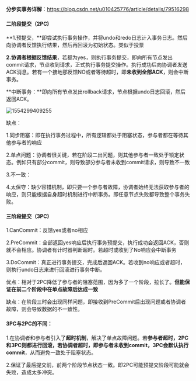 **分步实事务详解**：https://blog.csdn.net/u010425776/article/details/79516298

#### 二阶段提交（2PC)

**1.预提交，**即尝试执行事务操作，并将undo和redo日志计入事务日志。然后向协调者反馈执行结果，然后再回滚为初始状态。类似于投票

**2.协调者根据反馈结果**，若都为yes，则执行事务提交，即向所有节点发出commit请求，节点收到请求，正式执行事务提交操作。执行成功后向协调者发送ACK消息。若有一个接地那反馈NO或者等待超时，即**未收到全部ACK**，则会中断事务。

**中断事务：**即向所有节点发出rollback请求，节点根据undo日志回滚，然后返回ACK。

![1554299409255](C:\Users\ASUS\AppData\Roaming\Typora\typora-user-images\1554299409255.png)

缺点：

1.同步阻塞：即在执行事务过程中，所有逻辑都处于阻塞状态，参与者都在等待其他参与者的响应

2.单点问题：协调者很关键，若在阶段二出问题，则其他参与者一致处于锁定状态。例如只有部分commit，则导致部分参与者未收到commit请求，则导致不一致

3.不一致：

4.太保守：缺少容错机制，即只要一个参与者故障，协调者始终无法获取参与者的响应，则只能根据自身超时机制进行中断事务。即任意节点失败都导致整个事务失败。

#### 三阶段提交（3PC)

1.CanCommit：反馈yes或者no相应

2.PreCommit：全部返回yes响应后执行事务预提交，执行成功会返回ACK，否则就不会相应。协调者有计时器判断超时。若超时或收到了No响应会中断事务

3.DoCommit：真正进行事务提交，完成后返回ACK。若收到no响应或者超时，则执行undo日志来进行回滚进行事务中断。

优点：相对于2PC降低了参与者的阻塞范围，因为多了一个阶段，拉长了。**但能保证在前二个阶段中在单点故障后达成一致**

缺点：在阶段三时会出现同样问题，即接收到PreCommit后出现问题或者协调者故障，则会导致数据的不一致性。



#### 3PC与2PC的不同：

1.在协调者和参与者引入了**超时机制**，解决了单点故障问题。若**参与者超时，2PC和3PC则都进行回滚，若协调者超时，即参与者未收到commit，3PC会默认执行commit**，从而避免一致处于阻塞状态。

2.保证了最后提交前，前两个阶段节点状态一致。即2PC可能预提交阶段可能就会失败，造成太多冲突。